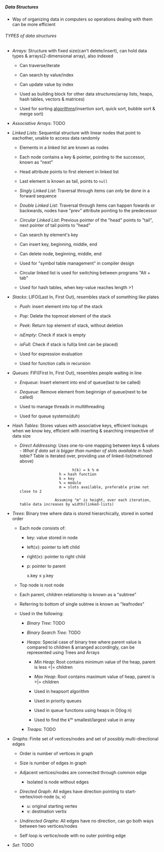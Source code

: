 ##### Data Structures
- Way of organizing data in computers so operations dealing with them can be more efficient

###### TYPES of data structures
- *Arrays*: Structure with fixed size(can't delete/insert), can hold data types & arrays(2-dimensional array), also indexed
  - Can traverse/iterate
  - Can search by value/index
  - Can update value by index
  
  - Used as building block for other data structures(array lists, heaps, hash tables, vectors & matrices)
  - Used for sorting [algorithms](../../Terms/algorithms.md)(insertion sort, quick sort, bubble sort & merge sort)

- *Associative Arrays*: TODO

- *Linked Lists*: Sequential structure with linear nodes that point to eachother, unable to access data randomly
  - Elements in a linked list are known as nodes
  - Each node contains a key & pointer, pointing to the successor, known as "next"
  - Head attribute points to first element in linked list
  - Last element is known as tail, points to `null`

  - *Singly Linked List*: Traversal through items can only be done in a forward sequence
  - *Double Linked List*: Traversal through items can happen fowards or backwards, nodes have "prev" attribute pointing to the predecessor
  - *Circular Linked List*: Previous pointer of the "head" points to "tail", next pointer of tail points to "head"

  - Can search by element's key
  - Can insert key, beginning, middle, end
  - Can delete node, beginning, middle, end
  
  - Used for "symbol table management" in compiler design
  - Circular linked list is used for switching between programs "Alt + tab"
  - Used for hash tables, when key-value reaches length >1


- *Stacks*: LIFO(Last In, First Out), resembles stack of something like plates
  - *Push*: insert element into top of the stack
  - *Pop*: Delete the topmost element of the stack
  - *Peek*: Return top element of stack, without deletion
  - *isEmpty*: Check if stack is empty
  - *isFull*: Check if stack is full(a limit can be placed)

  - Used for expression evaluation
  - Used for function calls in recursion

- *Queues*: FIFI(First In, First Out), resembles people waiting in line
  - *Enqueue*: Insert element into end of queue(last to be called)
  - *Dequeue*: Remove element from beginnign of queue(next to be called)

  - Used to manage threads in multithreading
  - Used for queue systems(duh)

- *Hash Tables*: Stores values with associative keys, efficient lookups when we know key, efficient with inserting & searching irrespective of data size
  - *Direct Addressing*: Uses one-to-one mapping between keys & values
                      - *What if data set is bigger than number of slots available in hash table?*
                        Table is iterated over, providing use of linked-list(metioned above)

                                h(k) = k % m
                          h = hash function
                          k = key
                          % = modulo
                          m = slots available, preferable prime not close to 2

                        Assuming "m" is height, over each iteration, table data increases by width(linked-lists)

- *Trees*: Binary tree where data is stored hierarchically, stored in sorted order
  - Each node consists of:
    - key: value stored in node
    - left(≤): pointer to left child
    - right(≥): pointer to right child
    - p: pointer to parent

        x.key ≤ y.key

  - Top node is root node
  - Each parent, children relationship is known as a "subtree"
  - Referring to bottom of single subtree is known as "leafnodes"
  - Used in the following:
    - *Binary Tree*: TODO

    - *Binary Search Tree*: TODO

    - *Heaps*: Special case of binary tree where parent value is compared to children & arranged accordingly, can be represented using Trees and Arrays
      - *Min Heap*: Root contains minimum value of the heap, parent is less <|= children
      - *Max Heap*: Root contains maximum value of heap, parent is >|= children

      - Used in heapsort algorithm
      - Used in priority queues
      - Used in queue functions using heaps in O(log n)
      - Used to find the kᵗʰ smallest/largest value in array

    - *Treaps*: TODO

- *Graphs*: Finite set of vertices/nodes and set of possibly multi-directional edges
  - Order is number of vertices in graph
  - Size is number of edges in graph
  - Adjacent vertices/nodes are connected through common edge
    - Isolated is node without edges
  
  - *Directed Graph*: All edges have direction pointing to start-vertex/root-node
            (u, v)
      - u: original starting vertex
      - v: destination vertix
  - *Undirected Graphs*: All edges have no direction, can go both ways between two vertices/nodes
  
  - Self loop is vertice/node with no outer pointing edge

- *Set*: TODO